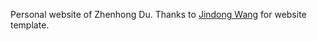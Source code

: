 Personal website of Zhenhong Du. Thanks to [Jindong Wang](https://jd92.wang/) for website template.



